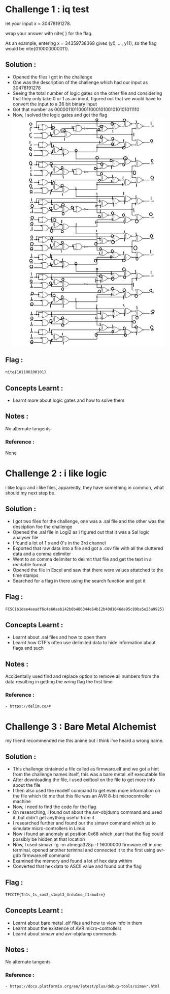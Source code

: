 # Challenge 1 : iq test

let your input x = 30478191278.

wrap your answer with nite{ } for the flag.

As an example, entering x = 34359738368 gives (y0, ..., y11), so the flag would be nite{010000000011}.

## Solution : 
- Opened the files i got in the challenge
- One was the description of the challenge which had our input as 30478191278
- Seeing the total number of logic gates on the other file and considering that they only take 0 or 1 as an inout, figured out that we would have to convert the input to a 36 bit binary input
- Got that number as 000001101100011000101001010101011110
- Now, I solved the logic gates and got the flag
![iq test Flag](../pics/iqtest%20(1).png?raw=true)

## Flag : 
```sh
nite{101100100101}
```

## Concepts Learnt :

- Learnt more about logic gates and how to solve them

## Notes : 

No alternate tangents

### Reference : 

None

# Challenge 2 : i like logic

i like logic and i like files, apparently, they have something in common, what should my next step be.

## Solution : 
- I got two files for the challenge, one was a .sal file and the other was the desciption foe the challenge
- Opened the .sal file in Logi2 as i figured out that it was a Sal logic analyser file
- I found a lot of 1's and 0's in the 3rd channel
- Exported that raw data into a file and got a .csv file with all the cluttered data and a comma delimiter
- Went to an comma delimiter to delimit that file and get the text in a readable format
- Opened the file in Excel and saw that there were values attatched to the time stamps
- Searched for a flag in there using the search function and got it

## Flag : 
```sh
FCSC{b1dee4eeadf6c4e60aeb142b0b486344e64b12b40d1046de95c89ba5e23a9925}
```

## Concepts Learnt :

- Learnt about .sal files and how to open them
- Learnt how CTF's often use delimited data to hide information about flags and such 

## Notes : 

Accidentally used find and replace option to remove all numbers from the data resulting in getting the wring flag the first time

### Reference : 
```sh
- https://delim.co/#
```


# Challenge 3 : Bare Metal Alchemist

my friend recommended me this anime but i think i've heard a wrong name.

## Solution : 

-  This challenge cintained a file called as firmware.elf and we got a hint from the challenge names itself, this was a bare metal .elf executable file
-  After downloading the file, i used exiftool on the file to get more info about the file
-  I then also used the readelf command to get even more information on the file which tld me that this file was an AVR 8-bit microcontroller machine
-  Now, i need to find the code for the flag
-  On researching, i found out about the avr-objdump command and used it, but didn't get anything useful from it
-  I researched further and found our the simavr command which us to simulate micro-controllers in Linux
-  Now i found an anomaly at position 0x68 which ,eant that the flag could possibly be hidden at that location
-  Now, I used simavr -g -m atmega328p -f 16000000 firmware.elf in one terminal, opened another terimnal and connected it to the first using avr-gdb firmware.elf command
-  Examined the memory and found a lot of hex data withim
-  Converted that hex data to ASCII value and found out the flag  

## Flag : 
```sh
TFCCTF{Th1s_1s_som3_s1mpl3_4rdu1no_f1rmw4re}
```

## Concepts Learnt :

- Learnt about bare metal .elf files and how to view info in them
- Learnt about the existence of AVR micro-controllers
- Learnt about simavr and avr-objdump commands

## Notes : 

No alternate tangents

### Reference : 
```sh
- https://docs.platformio.org/en/latest/plus/debug-tools/simavr.html
```
